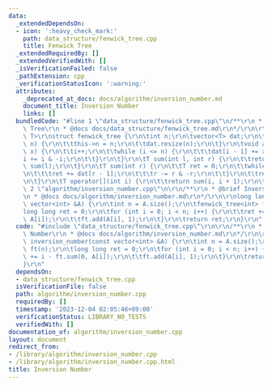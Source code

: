 ```yaml
---
data:
  _extendedDependsOn:
  - icon: ':heavy_check_mark:'
    path: data_structure/fenwick_tree.cpp
    title: Fenwick Tree
  _extendedRequiredBy: []
  _extendedVerifiedWith: []
  _isVerificationFailed: false
  _pathExtension: cpp
  _verificationStatusIcon: ':warning:'
  attributes:
    _deprecated_at_docs: docs/algorithm/inversion_number.md
    document_title: Inversion Number
    links: []
  bundledCode: "#line 1 \"data_structure/fenwick_tree.cpp\"\n/**\r\n * @brief Fenwick\
    \ Tree\r\n * @docs docs/data_structure/fenwick_tree.md\r\n*/\r\n\r\ntemplate <typename\
    \ T>\r\nstruct fenwick_tree {\r\n\tint n;\r\n\tvector<T> dat;\r\n\tfenwick_tree(int\
    \ n) {\r\n\t\tthis->n = n;\r\n\t\tdat.resize(n);\r\n\t}\r\n\tvoid add(int i, T\
    \ x) {\r\n\t\ti++;\r\n\t\twhile (i <= n) {\r\n\t\t\tdat[i - 1] += x;\r\n\t\t\t\
    i += i & -i;\r\n\t\t}\r\n\t}\r\n\tT sum(int l, int r) {\r\n\t\treturn sum(r) -\
    \ sum(l);\r\n\t}\r\n\tT sum(int r) {\r\n\t\tT ret = 0;\r\n\t\twhile (r > 0) {\r\
    \n\t\t\tret += dat[r - 1];\r\n\t\t\tr -= r & -r;\r\n\t\t}\r\n\t\treturn ret;\r\
    \n\t}\r\n\tT operator[](int i) {\r\n\t\treturn sum(i, i + 1);\r\n\t}\r\n};\n#line\
    \ 2 \"algorithm/inversion_number.cpp\"\n\r\n/**\r\n * @brief Inversion Number\r\
    \n * @docs docs/algorithm/inversion_number.md\r\n*/\r\n\r\nlong long inversion_number(const\
    \ vector<int> &A) {\r\n\tint n = A.size();\r\n\tfenwick_tree<int> ft(n);\r\n\t\
    long long ret = 0;\r\n\tfor (int i = 0; i < n; i++) {\r\n\t\tret += i - ft.sum(0,\
    \ A[i]);\r\n\t\tft.add(A[i], 1);\r\n\t}\r\n\treturn ret;\r\n}\r\n"
  code: "#include \"data_structure/fenwick_tree.cpp\"\r\n\r\n/**\r\n * @brief Inversion\
    \ Number\r\n * @docs docs/algorithm/inversion_number.md\r\n*/\r\n\r\nlong long\
    \ inversion_number(const vector<int> &A) {\r\n\tint n = A.size();\r\n\tfenwick_tree<int>\
    \ ft(n);\r\n\tlong long ret = 0;\r\n\tfor (int i = 0; i < n; i++) {\r\n\t\tret\
    \ += i - ft.sum(0, A[i]);\r\n\t\tft.add(A[i], 1);\r\n\t}\r\n\treturn ret;\r\n\
    }\r\n"
  dependsOn:
  - data_structure/fenwick_tree.cpp
  isVerificationFile: false
  path: algorithm/inversion_number.cpp
  requiredBy: []
  timestamp: '2023-12-04 02:05:46+09:00'
  verificationStatus: LIBRARY_NO_TESTS
  verifiedWith: []
documentation_of: algorithm/inversion_number.cpp
layout: document
redirect_from:
- /library/algorithm/inversion_number.cpp
- /library/algorithm/inversion_number.cpp.html
title: Inversion Number
---
```

